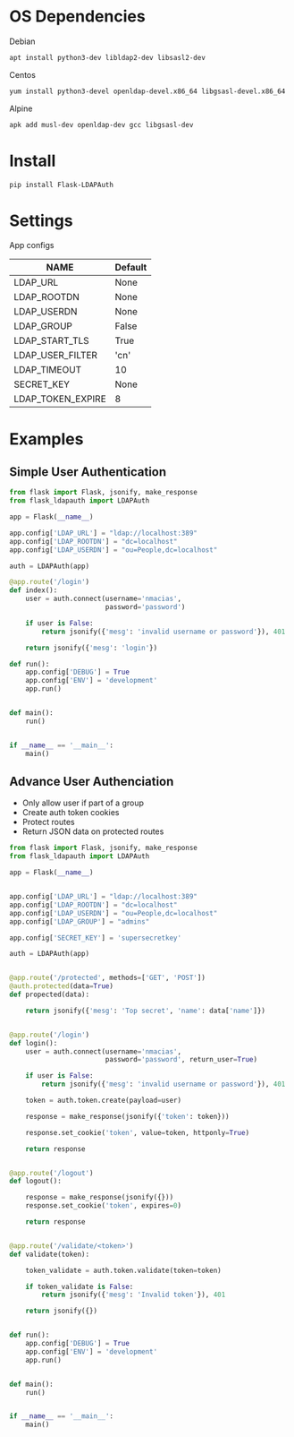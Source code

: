 # OS Dependencies

Debian

```bash
apt install python3-dev libldap2-dev libsasl2-dev
```

Centos

```bash
yum install python3-devel openldap-devel.x86_64 libgsasl-devel.x86_64
```

Alpine

```bash
apk add musl-dev openldap-dev gcc libgsasl-dev
```

# Install

```bash
pip install Flask-LDAPAuth
```

# Settings

App configs

| NAME              | Default |
| ----------------- | ------- |
| LDAP_URL          | None    |
| LDAP_ROOTDN       | None    |
| LDAP_USERDN       | None    |
| LDAP_GROUP        | False   |
| LDAP_START_TLS    | True    |
| LDAP_USER_FILTER  | 'cn'    |
| LDAP_TIMEOUT      | 10      |
| SECRET_KEY        | None    |
| LDAP_TOKEN_EXPIRE | 8       |

# Examples

## Simple User Authentication

```python
from flask import Flask, jsonify, make_response
from flask_ldapauth import LDAPAuth

app = Flask(__name__)

app.config['LDAP_URL'] = "ldap://localhost:389"
app.config['LDAP_ROOTDN'] = "dc=localhost"
app.config['LDAP_USERDN'] = "ou=People,dc=localhost"

auth = LDAPAuth(app)

@app.route('/login')
def index():
    user = auth.connect(username='nmacias',
                        password='password')

    if user is False:
        return jsonify({'mesg': 'invalid username or password'}), 401

    return jsonify({'mesg': 'login'})

def run():
    app.config['DEBUG'] = True
    app.config['ENV'] = 'development'
    app.run()


def main():
    run()


if __name__ == '__main__':
    main()
```

## Advance User Authenciation

- Only allow user if part of a group
- Create auth token cookies
- Protect routes
- Return JSON data on protected routes

```python
from flask import Flask, jsonify, make_response
from flask_ldapauth import LDAPAuth

app = Flask(__name__)


app.config['LDAP_URL'] = "ldap://localhost:389"
app.config['LDAP_ROOTDN'] = "dc=localhost"
app.config['LDAP_USERDN'] = "ou=People,dc=localhost"
app.config['LDAP_GROUP'] = "admins"

app.config['SECRET_KEY'] = 'supersecretkey'

auth = LDAPAuth(app)


@app.route('/protected', methods=['GET', 'POST'])
@auth.protected(data=True)
def propected(data):

    return jsonify({'mesg': 'Top secret', 'name': data['name']})


@app.route('/login')
def login():
    user = auth.connect(username='nmacias',
                        password='password', return_user=True)

    if user is False:
        return jsonify({'mesg': 'invalid username or password'}), 401

    token = auth.token.create(payload=user)

    response = make_response(jsonify({'token': token}))

    response.set_cookie('token', value=token, httponly=True)

    return response


@app.route('/logout')
def logout():

    response = make_response(jsonify({}))
    response.set_cookie('token', expires=0)

    return response


@app.route('/validate/<token>')
def validate(token):

    token_validate = auth.token.validate(token=token)

    if token_validate is False:
        return jsonify({'mesg': 'Invalid token'}), 401

    return jsonify({})


def run():
    app.config['DEBUG'] = True
    app.config['ENV'] = 'development'
    app.run()


def main():
    run()


if __name__ == '__main__':
    main()

```
